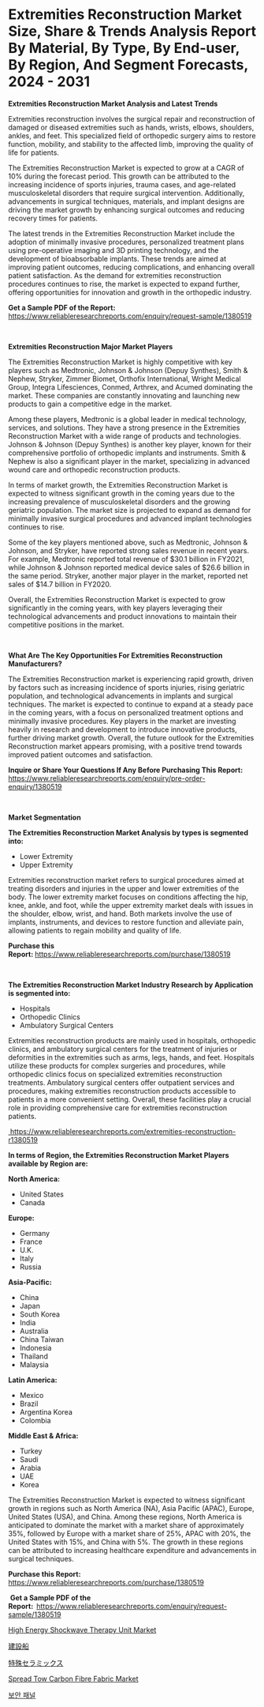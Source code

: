 <p><h1>Extremities Reconstruction Market Size, Share & Trends Analysis Report By Material, By Type, By End-user, By Region, And Segment Forecasts, 2024 - 2031</h1></p><p><strong>Extremities Reconstruction Market Analysis and Latest Trends</strong></p>
<p><p>Extremities reconstruction involves the surgical repair and reconstruction of damaged or diseased extremities such as hands, wrists, elbows, shoulders, ankles, and feet. This specialized field of orthopedic surgery aims to restore function, mobility, and stability to the affected limb, improving the quality of life for patients.</p><p>The Extremities Reconstruction Market is expected to grow at a CAGR of 10% during the forecast period. This growth can be attributed to the increasing incidence of sports injuries, trauma cases, and age-related musculoskeletal disorders that require surgical intervention. Additionally, advancements in surgical techniques, materials, and implant designs are driving the market growth by enhancing surgical outcomes and reducing recovery times for patients.</p><p>The latest trends in the Extremities Reconstruction Market include the adoption of minimally invasive procedures, personalized treatment plans using pre-operative imaging and 3D printing technology, and the development of bioabsorbable implants. These trends are aimed at improving patient outcomes, reducing complications, and enhancing overall patient satisfaction. As the demand for extremities reconstruction procedures continues to rise, the market is expected to expand further, offering opportunities for innovation and growth in the orthopedic industry.</p></p>
<p><strong>Get a Sample PDF of the Report:&nbsp;</strong> <a href="https://www.reliableresearchreports.com/enquiry/request-sample/1380519">https://www.reliableresearchreports.com/enquiry/request-sample/1380519</a></p>
<p>&nbsp;</p>
<p><strong>Extremities Reconstruction Major Market Players</strong></p>
<p><p>The Extremities Reconstruction Market is highly competitive with key players such as Medtronic, Johnson & Johnson (Depuy Synthes), Smith & Nephew, Stryker, Zimmer Biomet, Orthofix International, Wright Medical Group, Integra Lifesciences, Conmed, Arthrex, and Acumed dominating the market. These companies are constantly innovating and launching new products to gain a competitive edge in the market.</p><p>Among these players, Medtronic is a global leader in medical technology, services, and solutions. They have a strong presence in the Extremities Reconstruction Market with a wide range of products and technologies. Johnson & Johnson (Depuy Synthes) is another key player, known for their comprehensive portfolio of orthopedic implants and instruments. Smith & Nephew is also a significant player in the market, specializing in advanced wound care and orthopedic reconstruction products.</p><p>In terms of market growth, the Extremities Reconstruction Market is expected to witness significant growth in the coming years due to the increasing prevalence of musculoskeletal disorders and the growing geriatric population. The market size is projected to expand as demand for minimally invasive surgical procedures and advanced implant technologies continues to rise.</p><p>Some of the key players mentioned above, such as Medtronic, Johnson & Johnson, and Stryker, have reported strong sales revenue in recent years. For example, Medtronic reported total revenue of $30.1 billion in FY2021, while Johnson & Johnson reported medical device sales of $26.6 billion in the same period. Stryker, another major player in the market, reported net sales of $14.7 billion in FY2020.</p><p>Overall, the Extremities Reconstruction Market is expected to grow significantly in the coming years, with key players leveraging their technological advancements and product innovations to maintain their competitive positions in the market.</p></p>
<p>&nbsp;</p>
<p><strong>What Are The Key Opportunities For Extremities Reconstruction Manufacturers?</strong></p>
<p><p>The Extremities Reconstruction market is experiencing rapid growth, driven by factors such as increasing incidence of sports injuries, rising geriatric population, and technological advancements in implants and surgical techniques. The market is expected to continue to expand at a steady pace in the coming years, with a focus on personalized treatment options and minimally invasive procedures. Key players in the market are investing heavily in research and development to introduce innovative products, further driving market growth. Overall, the future outlook for the Extremities Reconstruction market appears promising, with a positive trend towards improved patient outcomes and satisfaction.</p></p>
<p><strong>Inquire or Share Your Questions If Any Before Purchasing This Report:</strong> <a href="https://www.reliableresearchreports.com/enquiry/pre-order-enquiry/1380519">https://www.reliableresearchreports.com/enquiry/pre-order-enquiry/1380519</a></p>
<p>&nbsp;</p>
<p><strong>Market Segmentation</strong></p>
<p><strong>The Extremities Reconstruction Market Analysis by types is segmented into:</strong></p>
<p><ul><li>Lower Extremity</li><li>Upper Extremity</li></ul></p>
<p><p>Extremities reconstruction market refers to surgical procedures aimed at treating disorders and injuries in the upper and lower extremities of the body. The lower extremity market focuses on conditions affecting the hip, knee, ankle, and foot, while the upper extremity market deals with issues in the shoulder, elbow, wrist, and hand. Both markets involve the use of implants, instruments, and devices to restore function and alleviate pain, allowing patients to regain mobility and quality of life.</p></p>
<p><strong>Purchase this Report:&nbsp;</strong><a href="https://www.reliableresearchreports.com/purchase/1380519">https://www.reliableresearchreports.com/purchase/1380519</a></p>
<p>&nbsp;</p>
<p><strong>The Extremities Reconstruction Market Industry Research by Application is segmented into:</strong></p>
<p><ul><li>Hospitals</li><li>Orthopedic Clinics</li><li>Ambulatory Surgical Centers</li></ul></p>
<p><p>Extremities reconstruction products are mainly used in hospitals, orthopedic clinics, and ambulatory surgical centers for the treatment of injuries or deformities in the extremities such as arms, legs, hands, and feet. Hospitals utilize these products for complex surgeries and procedures, while orthopedic clinics focus on specialized extremities reconstruction treatments. Ambulatory surgical centers offer outpatient services and procedures, making extremities reconstruction products accessible to patients in a more convenient setting. Overall, these facilities play a crucial role in providing comprehensive care for extremities reconstruction patients.</p></p>
<p><a href="https://www.reliableresearchreports.com/extremities-reconstruction-r1380519">&nbsp;https://www.reliableresearchreports.com/extremities-reconstruction-r1380519</a></p>
<p><strong>In terms of Region, the Extremities Reconstruction Market Players available by Region are:</strong></p>
<p>
    <p> <strong> North America: </strong>
        <ul>
            <li>United States</li>
            <li>Canada</li>
        </ul>
        </p> 
    <p> <strong> Europe: </strong>
        <ul>
            <li>Germany</li>
            <li>France</li>
            <li>U.K.</li>
            <li>Italy</li>
            <li>Russia</li>
        </ul>
        </p> 
    <p> <strong> Asia-Pacific: </strong>
        <ul>
            <li>China</li>
            <li>Japan</li>
            <li>South Korea</li>
            <li>India</li>
            <li>Australia</li>
            <li>China Taiwan</li>
            <li>Indonesia</li>
            <li>Thailand</li>
            <li>Malaysia</li>
        </ul>
        </p> 
    <p> <strong> Latin America: </strong>
        <ul>
            <li>Mexico</li>
            <li>Brazil</li>
            <li>Argentina Korea</li>
            <li>Colombia</li>
        </ul>
        </p> 
    <p> <strong> Middle East & Africa: </strong>
        <ul>
            <li>Turkey</li>
            <li>Saudi</li>
            <li>Arabia</li>
            <li>UAE</li>
            <li>Korea</li>
        </ul>
    </p>
    </p>
<p><p>The Extremities Reconstruction Market is expected to witness significant growth in regions such as North America (NA), Asia Pacific (APAC), Europe, United States (USA), and China. Among these regions, North America is anticipated to dominate the market with a market share of approximately 35%, followed by Europe with a market share of 25%, APAC with 20%, the United States with 15%, and China with 5%. The growth in these regions can be attributed to increasing healthcare expenditure and advancements in surgical techniques.</p></p>
<p><strong>Purchase this Report: </strong><a href="https://www.reliableresearchreports.com/purchase/1380519">https://www.reliableresearchreports.com/purchase/1380519</a></p>
<p>&nbsp;<strong>Get a Sample PDF of the Report:&nbsp;&nbsp;</strong><a href="https://www.reliableresearchreports.com/enquiry/request-sample/1380519">https://www.reliableresearchreports.com/enquiry/request-sample/1380519</a></p>
<p><strong></strong></p>
<p><p><a href="https://medium.com/@alan.buckland656/high-energy-shockwave-therapy-unit-market-size-and-market-trends-complete-industry-overview-2024-c593f520d10b">High Energy Shockwave Therapy Unit Market</a></p><p><a href="https://medium.com/@jack3lambert/%E5%BB%BA%E8%A8%AD%E8%88%B9%E5%B8%82%E5%A0%B4%E3%81%AE%E3%82%B7%E3%82%A7%E3%82%A2%E3%81%AE%E9%80%B2%E5%8C%96%E3%81%A8%E5%B8%82%E5%A0%B4%E6%88%90%E9%95%B7%E3%83%88%E3%83%AC%E3%83%B3%E3%83%892024%E5%B9%B4%E3%81%8B%E3%82%892031%E5%B9%B4-cd3c74ea456a">建設船</a></p><p><a href="https://medium.com/@kimalker_178/%E5%B0%82%E9%96%80%E3%82%BB%E3%83%A9%E3%83%9F%E3%83%83%E3%82%AF%E3%82%B9%E5%B8%82%E5%A0%B4%E3%82%B7%E3%82%A7%E3%82%A2%E3%81%AE%E9%80%B2%E5%8C%96%E3%81%A8%E5%B8%82%E5%A0%B4%E6%88%90%E9%95%B7%E5%8B%95%E5%90%912024%E5%B9%B4%E3%81%8B%E3%82%892031%E5%B9%B4%E3%81%BE%E3%81%A7-00e4f68d5083">特殊セラミックス</a></p><p><a href="https://issuu.com/reportprime-2/docs/spread-tow-carbon-fibre-fabric-market-size-2030.pp">Spread Tow Carbon Fibre Fabric Market</a></p><p><a href="https://medium.com/@travisohan56562023/%EB%B3%B4%EC%95%88-%ED%8C%A8%EB%84%90-%EC%8B%9C%EC%9E%A5-%EB%B6%84%EC%84%9D-cagr-%EC%8B%9C%EC%9E%A5-%EC%84%B8%EB%B6%84%ED%99%94-%EB%B0%8F-%EA%B8%80%EB%A1%9C%EB%B2%8C-%EC%82%B0%EC%97%85-%EA%B0%9C%EC%9A%94-ae8e25ecec85">보안 패널</a></p></p>